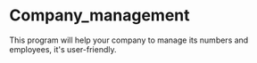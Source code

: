 # Company_management
This program will help your company to manage its numbers and employees, it's user-friendly.
